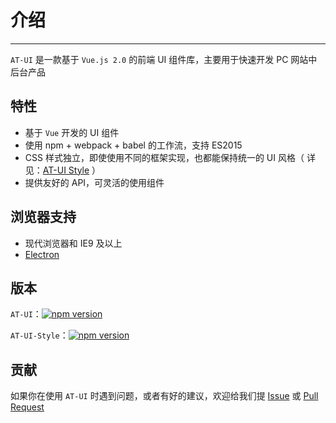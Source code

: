 # 介绍

----

`AT-UI` 是一款基于 `Vue.js 2.0` 的前端 UI 组件库，主要用于快速开发 PC 网站中后台产品

## 特性

- 基于 `Vue` 开发的 UI 组件
- 使用 npm + webpack + babel 的工作流，支持 ES2015
- CSS 样式独立，即使使用不同的框架实现，也都能保持统一的 UI 风格（ 详见：[AT-UI Style](https://github.com/at-ui/at-ui-style) ）
- 提供友好的 API，可灵活的使用组件

## 浏览器支持

- 现代浏览器和 IE9 及以上
- [Electron](http://electron.atom.io/)

## 版本

`AT-UI`：[![npm version](https://badge.fury.io/js/at-ui.svg)](https://badge.fury.io/js/at-ui)

`AT-UI-Style`：[![npm version](https://badge.fury.io/js/at-ui-style.svg)](https://badge.fury.io/js/at-ui-style)

## 贡献

如果你在使用 `AT-UI` 时遇到问题，或者有好的建议，欢迎给我们提 [Issue](https://github.com/at-ui/at-ui/issues) 或 [Pull Request](https://github.com/at-ui/at-ui/pulls)
